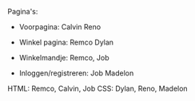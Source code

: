 Pagina's:

 - Voorpagina:
Calvin
Reno

- Winkel pagina:
Remco
Dylan

- Winkelmandje:
Remco, Job

- Inloggen/registreren:
Job
Madelon


HTML: Remco, Calvin, Job
CSS: Dylan, Reno, Madelon 
